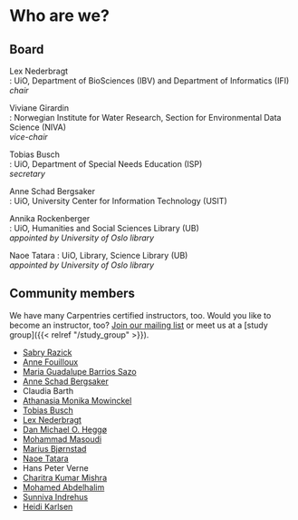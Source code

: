 # Who are we?

## Board

Lex Nederbragt  
: UiO, Department of BioSciences (IBV) and Department of Informatics (IFI)  
  _chair_

Viviane Girardin  
: Norwegian Institute for Water Research, Section for Environmental Data Science (NIVA)  
  _vice-chair_

Tobias Busch  
: UiO, Department of Special Needs Education (ISP)  
  _secretary_

Anne Schad Bergsaker  
: UiO, University Center for Information Technology (USIT)  

Annika Rockenberger  
: UiO, Humanities and Social Sciences Library (UB)  
  _appointed by University of Oslo library_

Naoe Tatara
: UiO, Library, Science Library (UB)  
  _appointed by University of Oslo library_

## Community members

We have many Carpentries certified instructors, too. 
Would you like to become an instructor, too? [Join our mailing list](https://sympa.uio.no/carpentry.uio.no/subscribe/organizers?previous_action=info) or meet us at a [study group]({{< relref "/study_group" >}}).

* [Sabry Razick](http://github.com/sabryr)
* [Anne Fouilloux](http://github.com/annefou)
* [Maria Guadalupe Barrios Sazo](http://github.com/guadabsb15)
* [Anne Schad Bergsaker](http://github.com/annesbe)
* Claudia Barth
* [Athanasia Monika Mowinckel](http://github.com/Athanasiamo)
* [Tobias Busch](http://github.com/Teebusch)
* [Lex Nederbragt](http://github.com/lexnederbragt)
* [Dan Michael O. Heggø](http://github.com/danmichaelo)
* [Mohammad Masoudi](http://github.com/MohammadMasoudi)
* [Marius Bjørnstad](http://github.com/fa2k)
* [Naoe Tatara](http://github.com/naoe-tatara)
* Hans Peter Verne
* [Charitra Kumar Mishra](http://github.com/)
* [Mohamed Abdelhalim ](http://github.com/Me6me82)
* [Sunniva Indrehus ](http://github.com/sunnivin)
* [Heidi Karlsen](http://github.com/heidikarlsen)
